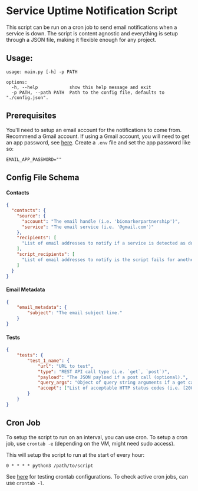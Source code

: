 # Service Uptime Notification Script

This script can be run on a cron job to send email notifications when a service is down. The script is content agnostic and everything is setup through a JSON file, making it flexible enough for any project.

## Usage:

```
usage: main.py [-h] -p PATH

options:
  -h, --help            show this help message and exit
  -p PATH, --path PATH  Path to the config file, defaults to "./config.json".
```

## Prerequisites

You'll need to setup an email account for the notifications to come from. Recommend a Gmail account. If using a Gmail account, you will need to get an app password, see [here](https://support.google.com/mail/answer/185833?hl=en). Create a `.env` file and set the app password like so:

```
EMAIL_APP_PASSWORD=""
```

## Config File Schema

#### Contacts

```json
{
  "contacts": {
    "source": {
      "account": "The email handle (i.e. 'biomarkerpartnership')",
      "service": "The email service (i.e. '@gmail.com')"
    },
    "recipients": [
      "List of email addresses to notify if a service is detected as down."
    ],
    "script_recipients": [
      "List of email addresses to notify is the script fails for another reason."
    ]
  }
}
```

#### Email Metadata

```json
{
    "email_metadata": {
        "subject": "The email subject line."
    }
}
```

#### Tests

```json
{
    "tests": {
        "test_1_name": {
            "url": "URL to test",
            "type": "REST API call type (i.e. `get`, `post`)",
            "payload": "The JSON payload if a post call (optional).",
            "query_args": "Object of query string arguments if a get call (optional).",
            "accept": ["List of acceptable HTTP status codes (i.e. [200, 304])"]
        }
    }
}
```

## Cron Job

To setup the script to run on an interval, you can use cron. To setup a cron job, use `crontab -e` (depending on the VM, might need sudo access).

This will setup the script to run at the start of every hour:

```
0 * * * * python3 /path/to/script
```

See [here](https://crontab.guru/every-1-hour) for testing crontab configurations. To check active cron jobs, can use `crontab -l`.
